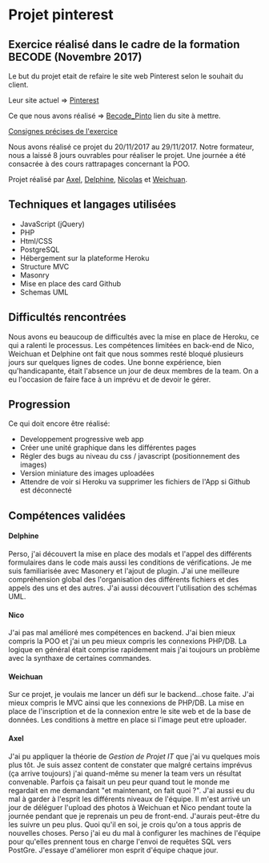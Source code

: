 # Projet pinterest

## Exercice réalisé dans le cadre de la formation BECODE (Novembre 2017)

Le but du projet etait de refaire le site web Pinterest selon le souhait du client. 

Leur site actuel =>  [Pinterest](https://www.pinterest.com/)

Ce que nous avons réalisé => [Becode_Pinto](http://projet-pinterest.herokuapp.com/) lien du site à mettre. 

[Consignes précises de l'exercice](https://github.com/becodeorg/Lovelace-promo-2/blob/master/Projects/projet-pinterest/readme.md)

Nous avons réalisé ce projet du 20/11/2017 au 29/11/2017.
Notre formateur, nous a laissé 8 jours ouvrables pour réaliser le projet. Une journée a été consacrée à des cours rattrapages concernant la POO.

Projet réalisé par [Axel](https://github.com/Andaroth), [Delphine](https://github.com/debraive), [Nicolas](https://github.com/Ezaaii) et [Weichuan](https://github.com/weichuan888).

## Techniques et langages utilisées
* JavaScript (jQuery)
* PHP
* Html/CSS
* PostgreSQL
* Hébergement sur la plateforme Heroku
* Structure MVC
* Masonry
* Mise en place des card Github
* Schemas UML


## Difficultés rencontrées
Nous avons eu beaucoup de difficultés avec la mise en place de Heroku, ce qui a ralenti le processus. Les compétences limitées en back-end de Nico, Weichuan et Delphine ont fait que nous sommes resté bloqué plusieurs jours sur quelques lignes de codes.
Une bonne expérience, bien qu'handicapante, était l'absence un jour de deux membres de la team. On a eu l'occasion de faire face à un imprévu et de devoir le gérer. 


## Progression
Ce qui doit encore être réalisé: 
* Developpement progressive web app
* Créer une unité graphique dans les différentes pages
* Régler des bugs au niveau du css / javascript (positionnement des images) 
* Version miniature des images uploadées
* Attendre de voir si Heroku va supprimer les fichiers de l'App si Github est déconnecté

## Compétences validées

#### Delphine 
Perso, j'ai découvert la mise en place des modals et l'appel des différents formulaires dans le code mais aussi les conditions de vérifications. Je me suis familiarisée avec Masonery et l'ajout de plugin. J'ai une meilleure compréhension global des l'organisation des différents fichiers et des appels des uns et des autres. J'ai aussi découvert l'utilisation des schémas UML. 

#### Nico 
J'ai pas mal amélioré mes compétences en backend.
J'ai bien mieux compris la POO et j'ai un peu mieux compris les connexions PHP/DB. La logique en général était comprise rapidement mais j'ai toujours un problème avec la synthaxe de certaines commandes.

#### Weichuan 
Sur ce projet, je voulais me lancer un défi sur le backend...chose faite. 
J'ai mieux compris le MVC ainsi que les connexions de PHP/DB. La mise en place de l'inscription et de la connexion entre le site web et de la base de données. Les conditions à mettre en place si l'image peut etre uploader.

#### Axel
J'ai pu appliquer la théorie de *Gestion de Projet IT* que j'ai vu quelques mois plus tôt. Je suis assez content de constater que malgré certains imprévus (ça arrive toujours) j'ai quand-même su mener la team vers un résultat convenable. 
Parfois ça faisait un peu peur quand tout le monde me regardait en me demandant "et maintenant, on fait quoi ?". J'ai aussi eu du mal à garder à l'esprit les différents niveaux de l'équipe. Il m'est arrivé un jour de déléguer l'upload des photos à Weichuan et Nico pendant toute la journée pendant que je reprenais un peu de front-end. J'aurais peut-être du les suivre un peu plus. 
Quoi qu'il en soi, je crois qu'on a tous appris de nouvelles choses. Perso j'ai eu du mal à configurer les machines de l'équipe pour qu'elles prennent tous en charge l'envoi de requêtes SQL vers PostGre. 
J'essaye d'améliorer mon esprit d'équipe chaque jour. 
